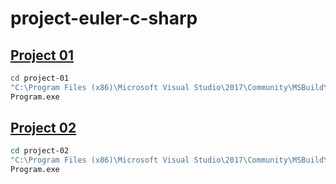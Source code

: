 # project-euler-c-sharp
## [Project 01](https://projecteuler.net/problem=1) 
```bash
cd project-01
"C:\Program Files (x86)\Microsoft Visual Studio\2017\Community\MSBuild\15.0\Bin\Roslyn\csc" Program.cs
Program.exe
```
## [Project 02](https://projecteuler.net/problem=2) 
```bash
cd project-02
"C:\Program Files (x86)\Microsoft Visual Studio\2017\Community\MSBuild\15.0\Bin\Roslyn\csc" Program.cs
Program.exe
```